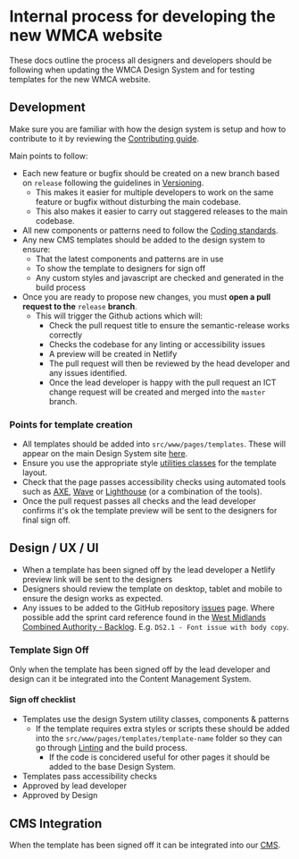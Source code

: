 # Internal process for developing the new WMCA website

These docs outline the process all designers and developers should be following when updating the WMCA Design System and for testing templates for the new WMCA website.

## Development

Make sure you are familiar with how the design system is setup and how to contribute to it by reviewing the [Contributing guide](../contributing.md).

Main points to follow:

- Each new feature or bugfix should be created on a new branch based on `release` following the guidelines in [Versioning](versioning.md#123-new-branches).
  - This makes it easier for multiple developers to work on the same feature or bugfix without disturbing the main codebase.
  - This also makes it easier to carry out staggered releases to the main codebase.
- All new components or patterns need to follow the [Coding standards](coding-standards.md).
- Any new CMS templates should be added to the design system to ensure:
    - That the latest components and patterns are in use
    - To show the template to designers for sign off
    - Any custom styles and javascript are checked and generated in the build process
- Once you are ready to propose new changes, you must **open a pull request to the** `release` **branch**.
  - This will trigger the Github actions which will:
    - Check the pull request title to ensure the semantic-release works correctly
    - Checks the codebase for any linting or accessibility issues
    - A preview will be created in Netlify
    - The pull request will then be reviewed by the head developer and any issues identified.
    - Once the lead developer is happy with the pull request an ICT change request will be created and merged into the `master` branch.

### Points for template creation

- All templates should be added into `src/www/pages/templates`. These will appear on the main Design System site [here](https://wmcads.netlify.app/templates/).
- Ensure you use the appropriate style [utilities classes](https://wmcads.netlify.app/styles/utility-classes/) for the template layout.
- Check that the page passes accessibility checks using automated tools such as [AXE](https://www.deque.com/axe/), [Wave](https://wave.webaim.org/) or [Lighthouse](https://developers.google.com/web/tools/lighthouse) (or a combination of the tools).
- Once the pull request passes all checks and the lead developer confirms it's ok the template preview will be sent to the designers for final sign off.

## Design / UX / UI

- When a template has been signed off by the lead developer a Netlify preview link will be sent to the designers
- Designers should review the template on desktop, tablet and mobile to ensure the design works as expected.
- Any issues to be added to the GitHub repository [issues](https://github.com/wmcadigital/wmca-design-system/issues) page. Where possible add the sprint card reference found in the [West Midlands Combined Authority - Backlog](https://github.com/orgs/wmcadigital/projects/18). E.g. `DS2.1 - Font issue with body copy`.

### Template Sign Off

Only when the template has been signed off by the lead developer and design can it be integrated into the Content Management System.

#### Sign off checklist

- Templates use the design System utility classes, components & patterns
  - If the template requires extra styles or scripts these should be added into the `src/www/pages/templates/template-name` folder so they can go through [Linting](../contributing/testing-and-linting.md) and the build process.
    - If the code is concidered useful for other pages it should be added to the base Design System.
- Templates pass accessibility checks
- Approved by lead developer
- Approved by Design

## CMS Integration

When the template has been signed off it can be integrated into our [CMS](../contributing/cms/cms-integration.md).
